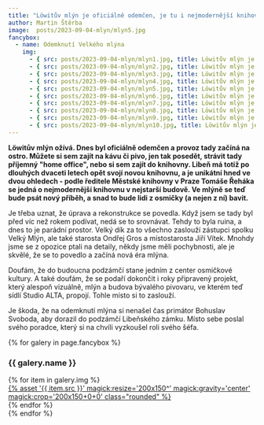 ```yaml
---
title: "Löwitův mlýn je oficiálně odemčen, je tu i nejmodernější knihovna v Praze"
author: Martin Štěrba
image:  posts/2023-09-04-mlyn/mlyn5.jpg
fancybox:
  - name: Odemknutí Velkého mlýna
    img:
      - { src: posts/2023-09-04-mlyn/mlyn1.jpg, title: Löwitův mlýn je oficiálně otevřen }
      - { src: posts/2023-09-04-mlyn/mlyn2.jpg, title: Löwitův mlýn je oficiálně otevřen }
      - { src: posts/2023-09-04-mlyn/mlyn3.jpg, title: Löwitův mlýn je oficiálně otevřen }
      - { src: posts/2023-09-04-mlyn/mlyn4.jpg, title: Löwitův mlýn je oficiálně otevřen }
      - { src: posts/2023-09-04-mlyn/mlyn5.jpg, title: Löwitův mlýn je oficiálně otevřen }
      - { src: posts/2023-09-04-mlyn/mlyn6.jpg, title: Löwitův mlýn je oficiálně otevřen }
      - { src: posts/2023-09-04-mlyn/mlyn7.jpg, title: Löwitův mlýn je oficiálně otevřen }
      - { src: posts/2023-09-04-mlyn/mlyn8.jpg, title: Löwitův mlýn je oficiálně otevřen }
      - { src: posts/2023-09-04-mlyn/mlyn9.jpg, title: Löwitův mlýn je oficiálně otevřen }
      - { src: posts/2023-09-04-mlyn/mlyn10.jpg, title: Löwitův mlýn je oficiálně otevřen }
---
```


**Löwitův mlýn ožívá. Dnes byl oficiálně odemčen a provoz tady začíná na ostro. Můžete si sem zajít na kávu či pivo, jen tak posedět, strávit tady příjemný "home office", nebo si sem zajít do knihovny. Libeň má totiž po dlouhých dvaceti letech opět svojí novou knihovnu, a je unikátní hned ve dvou ohledech - podle ředitele Městské knihovny v Praze Tomáše Řeháka se jedná o nejmodernější knihovnu v nejstarší budově. Ve mlýně se teď bude psát nový příběh, a snad to bude lidi z osmičky (a nejen z ní) bavit.**

Je třeba uznat, že úprava a rekonstrukce se povedla. Když jsem se tady byl před víc než rokem podívat, nedá se to srovnávat. Tehdy to byla ruina, a dnes to je parádní prostor. Velký dík za to všechno zaslouží zástupci spolku Velký Mlýn, ale také starosta Ondřej Gros a místostarosta Jiří Vítek. Mnohdy jsme se z opozice ptali na detaily, někdy jsme měli pochybnosti, ale je skvělé, že se to povedlo a začíná nová éra mlýna. 

Doufám, že do budoucna podzámčí stane jedním z center osmičkové kultury. A také doufám, že se podaří dokončit i roky připravený projekt, který alespoň vizuálně, mlýn a budova bývalého pivovaru, ve kterém teď sídlí Studio ALTA, propojí. Tohle místo si to zaslouží. 

Je škoda, že na odemknutí mlýna si nenašel čas primátor Bohuslav Svoboda, aby dorazil do podzámčí Libeňského zámku. Místo sebe poslal svého poradce, který si na chvíli vyzkoušel roli svého šéfa.

{% for galery in page.fancybox %}
<div class="mt-4">
  <h3>{{ galery.name }}</h3>
  <div class="grid grid-cols-4 gap-4">
  {% for item in galery.img %}
    <div class="">
      <a data-fancybox="gallery" href="{% asset '{{ item.src }}' @path %}" data-caption="{{ item.title }}">{% asset '{{ item.src }}' magick:resize='200x150^' magick:gravity='center' magick:crop='200x150+0+0' class="rounded" %}</a>
    </div>
  {% endfor %}
  </div>
</div>
{% endfor %}
<br/>